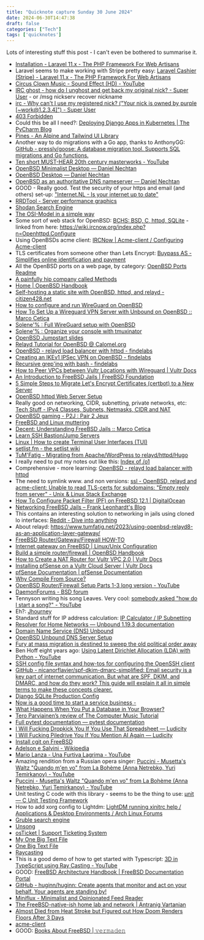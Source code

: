 ```yaml
---
title: "Quicknote capture Sunday 30 June 2024"
date: 2024-06-30T14:47:38
draft: false
categories: ["Tech"]
tags: ['quicknotes']
---
```


Lots of interesting stuff this post - I can't even be bothered to summarise it.

- [Installation - Laravel 11.x - The PHP Framework For Web Artisans](https://laravel.com/docs/11.x)
- Laravel seems to make working with Stripe pretty easy: [Laravel Cashier (Stripe) - Laravel 11.x - The PHP Framework For Web Artisans](https://laravel.com/docs/11.x/billing)
- [Circus Clown Music - Sound Effect (HD) - YouTube](https://www.youtube.com/watch?v=S280Pqq3T_w)
- [IRC ghost - how do I unghost and get back my original nick? - Super User](https://superuser.com/questions/474001/irc-ghost-how-do-i-unghost-and-get-back-my-original-nick) - or /msg nickserv recover nickname
- [irc - Why can&#39;t I use my registered nick? (&quot;Your nick is owned by purple [~work@1.2.3.4]&quot;) - Super User](https://superuser.com/questions/1605647/why-cant-i-use-my-registered-nick-your-nick-is-owned-by-purple-work1-2-3)
- [403 Forbidden](https://wiki.debian.org/IRC)
- Could this be all I need?: [Deploying Django Apps in Kubernetes | The PyCharm Blog](https://blog.jetbrains.com/pycharm/2024/03/deploying-django-apps-in-kubernetes/)
- [Pines - An Alpine and Tailwind UI Library](https://devdojo.com/pines)
- Another way to do migrations with a Go app, thanks to AnthonyGG: [GitHub - pressly/goose: A database migration tool. Supports SQL migrations and Go functions.](https://github.com/pressly/goose)
- [Ten short MUST-HEAR 20th century masterworks - YouTube](https://www.youtube.com/watch?v=NQvJTWgz5UU)
- [OpenBSD Minimalist Desktop &mdash; Daniel Nechtan](https://www.nechtan.io/articles/openbsd_minimalist_desktop.html)
- [OpenBSD Desktop &mdash; Daniel Nechtan](https://www.nechtan.io/articles/openbsd_desktop.html)
- [OpenBSD as an authoritative DNS nameserver &mdash; Daniel Nechtan](https://www.nechtan.io/articles/openbsd_nameserver.html)
- GOOD - Really good. Test the security of your https and email (and others) set-up: ["Internet.NL - Is your internet up to date"](https://en.internet.nl/)
- [RRDTool - Server performance graphics](https://oss.oetiker.ch/rrdtool/)
- [Shodan Search Engine](https://www.shodan.io/)
- [The OSI-Model in a simple way](https://osi-model.com/)
- Some sort of web stack for OpenBSD: [BCHS: BSD, C, httpd, SQLite](https://learnbchs.org/) - linked from here: https://wiki.ircnow.org/index.php?n=Openhttpd.Configure
- Using OpenBSDs acme client: [IRCNow | Acme-client / Configuring Acme-client](https://wiki.ircnow.org/index.php?n=Acme-client.Configure)
- TLS certificates from someone other than Lets Encrypt: [Buypass AS - Simplifies online identification and payment](https://www.buypass.com/)
- All the OpenBSD ports on a web page, by category: [OpenBSD Ports Readme](https://openports.pl/)
- [A painfully hip company called Methods](https://methods.co.uk/)
- [Home | OpenBSD Handbook](https://www.openbsdhandbook.com/)
- [Self-hosting a static site with OpenBSD, httpd, and relayd - citizen428.net](https://citizen428.net/blog/self-hosting-static-site-openbsd-httpd-relayd/)
- [How to configure and run WireGuard on OpenBSD](https://ianix.com/wireguard/openbsd-howto.html)
- [How To Set Up a Wireguard VPN Server with Unbound on OpenBSD :: Marco Cetica](https://marcocetica.com/posts/wireguard_openbsd/)
- [Solene'% : Full WireGuard setup with OpenBSD](https://dataswamp.org/~solene/2021-10-09-openbsd-wireguard-exit.html)
- [Solene'% : Organize your console with tmuxinator](https://dataswamp.org/~solene/2024-05-17-potw-tmuxinator.html)
- [OpenBSD Jumpstart slides](https://openbsdjumpstart.org/#/)
- [Relayd Tutorial for OpenBSD @ Calomel.org](https://calomel.org/relayd.html)
- [OpenBSD - relayd load balancer with httpd - findelabs](https://findelabs.com/post/relayd-httpd-setup/)
- [Creating an IKEv1 IPSec VPN on OpenBSD - findelabs](https://findelabs.com/post/openbsd-ike-ipsec-vpn/)
- [Recursive grep'ing with bash - findelabs](https://findelabs.com/post/recursive-grep-script/)
- [How to Peer VPCs between Vultr Locations with Wireguard | Vultr Docs](https://docs.vultr.com/how-to-peer-vpcs-between-vultr-locations-with-wireguard)
- [An Introduction to FreeBSD Jails | FreeBSD Foundation](https://freebsdfoundation.org/freebsd-project/resources/introduction-to-freebsd-jails/)
- [5 Simple Steps to Migrate Let's Encrypt Certificates (certbot) to a New Server](https://ivanderevianko.com/2019/03/migrate-letsencrypt-certificates-certbot-to-new-server)
- [OpenBSD httpd Web Server Setup](https://www.youtube.com/watch?v=TnmiJjEp3z8)
- Really good on networking, CIDR, subnetting, private networks, etc: [Tech Stuff - IPv4 Classes, Subnets, Netmasks, CIDR and NAT](https://www.zytrax.com/tech/protocols/ip-classes.html)
- [OpenBSD gaming - P2J : Pair 2 Jeux](https://videos.pair2jeux.tube/c/openbsd_gaming/videos)
- [FreeBSD and Linux muttering](https://www.genunix.com/)
- [Decent: Understanding FreeBSD Jails :: Marco Cetica](https://marcocetica.com/posts/understanding-freebsd-jail/)
- [Learn SSH Bastion/Jump Servers](https://www.youtube.com/watch?v=KIeBC7NIzj4)
- [Linux | How to create Terminal User Interfaces (TUI\)](https://www.youtube.com/watch?v=FJ7KJXmZRXA)
- [setlist.fm - the setlist wiki](https://www.setlist.fm/)
- [TuM'Fatig - Migrating from Apache/WordPress to relayd/httpd/Hugo](https://www.tumfatig.net/2021/migrating-from-apache-wordPress-to-relayd-httpd-hugo/)
- I really need to put my notes out like this: [Index of /o1](https://www.genunix.com/o1/)
- Comprehensive - more learning: [OpenBSD - relayd load balancer with httpd](https://findelabs.com/post/relayd-httpd-setup/)
- The need to symlink www. and non versions: [ssl - OpenBSD, relayd and acme-client: Unable to read TLS-certs for subdomains: &quot;Empty reply from server&quot; - Unix &amp; Linux Stack Exchange](https://unix.stackexchange.com/questions/725498/openbsd-relayd-and-acme-client-unable-to-read-tls-certs-for-subdomains-empty)
- [How To Configure Packet Filter (PF) on FreeBSD 12.1 | DigitalOcean](https://www.digitalocean.com/community/tutorials/how-to-configure-packet-filter-pf-on-freebsd-12-1)
- [Networking FreeBSD Jails &#8211; Frank Leonhardt&#039;s Blog](https://blog.frankleonhardt.com/2020/networking-freebsd-jails/)
- This contains an interesting solution to networking in jails using cloned lo interfaces: [Reddit - Dive into anything](https://www.reddit.com/r/freebsd/comments/l3bc5o/connecting_to_mysql_base_in_a_jail/)
- About relayd: https://www.tumfatig.net/2023/using-openbsd-relayd8-as-an-application-layer-gateway/
- [FreeBSD Router/Gateway/Firewall HOW-TO](https://bsdwatch.net/articles/freebsd-router-gateway-firewall-how-to)
- [Internet gateway on FreeBSD | Linux/Unix Configuration](https://linuxconfig.net/manuals/howto/internet-gateway-on-freebsd.html)
- [Build a simple router/firewall | OpenBSD Handbook](https://www.openbsdhandbook.com/howto/simple_router/)
- [How to Create a NAT Router for Vultr VPC 2.0 | Vultr Docs](https://docs.vultr.com/how-to-create-a-nat-router-for-vultr-vpc-2-0)
- [Installing pfSense on a Vultr Cloud Server | Vultr Docs](https://docs.vultr.com/installing-pfsense-on-a-vultr-cloud-server)
- [pfSense Documentation | pfSense Documentation](https://docs.netgate.com/pfsense/en/latest/)
- [Why Compile From Source?](https://www.youtube.com/watch?v=M82OKOmHkSw)
- [OpenBSD Router/Firewall Setup Parts 1-3 long version - YouTube](https://www.youtube.com/watch?v=Qcu9lGgcYdo)
- [DaemonForums - BSD forum](https://daemonforums.org/)
- Tennyson writing his song Leaves. Very cool: [somebody asked &quot;how do I start a song?&quot; - YouTube](https://www.youtube.com/watch?v=iWcpj6qmMqk)
- Eh?: [Jhourney](https://www.jhourney.io/)
- Standard stuff for IP address calculation: [IP Calculator / IP Subnetting](https://jodies.de/ipcalc)
- [Resolver for Home Networks &mdash; Unbound 1.19.3 documentation](https://unbound.docs.nlnetlabs.nl/en/latest/use-cases/home-resolver.html)
- [Domain Name Service (DNS\)  Unbound](https://www.youtube.com/watch?v=ov73GnL66ww)
- [OpenBSD Unbound DNS Server Setup](https://www.youtube.com/watch?v=OJkW4o1HPVI)
- [Fury at mass migration is destined to sweep the old political order away](https://www.telegraph.co.uk/news/2024/06/17/migration-betrayal-push-uk-into-french-political-collapse/)
- Ben Hoff eight years ago: [Using Latent Dirichlet Allocation (LDA) with Python - YouTube](https://www.youtube.com/watch?v=BAkpWMSrvsQ)
- [SSH config file syntax and how-tos for configuring the OpenSSH client](https://www.ssh.com/academy/ssh/config)
- [GitHub - nicanorflavier/spf-dkim-dmarc-simplified: Email security is a key part of internet communication. But what are SPF, DKIM, and DMARC, and how do they work? This guide will explain it all in simple terms to make these concepts clearer.](https://github.com/nicanorflavier/spf-dkim-dmarc-simplified)
- [Django SQLite Production Config](https://blog.pecar.me/sqlite-django-config)
- [Now is a good time to start a service business -](https://www.zachocean.com/posts/service-business/)
- [What Happens When You Put a Database in Your Browser?](https://motherduck.com/blog/olap-database-in-browser/)
- [Tero Parviainen’s review of The Computer Music Tutorial](https://www.goodreads.com/review/show/5759444947)
- [Full pytest documentation &#8212; pytest documentation](https://docs.pytest.org/en/7.1.x/contents.html)
- [I Will Fucking Dropkick You If You Use That Spreadsheet — Ludicity](https://ludic.mataroa.blog/blog/i-will-fucking-dropkick-you-if-you-use-that-spreadsheet/)
- [I Will Fucking Piledrive You If You Mention AI Again — Ludicity](https://ludic.mataroa.blog/blog/i-will-fucking-piledrive-you-if-you-mention-ai-again/)
- [Install cgit on FreeBSD](https://samirparikh.com/blog/install-cgit-freebsd.html)
- [Adelson e Salvini - Wikipedia](https://en.wikipedia.org/wiki/Adelson_e_Salvini)
- [Mario Lanza - Una Furtiva Lagrima - YouTube](https://www.youtube.com/watch?v=JQxIO-v-9t0)
- Amazing rendition from a Russian opera singer: [Puccini - Musetta&#39;s Waltz &quot;Quando m&#39;en vo&quot; from La Bohème (Anna Netrebko, Yuri Temirkanov) - YouTube](https://www.youtube.com/watch?v=6spsEkftJ7M&list=RDEMbc-fN0wlisM9J0n1DOk-Xw&index=19)
- [Puccini - Musetta&#39;s Waltz &quot;Quando m&#39;en vo&quot; from La Bohème (Anna Netrebko, Yuri Temirkanov) - YouTube](https://www.youtube.com/watch?v=6spsEkftJ7M&list=RDEMbc-fN0wlisM9J0n1DOk-Xw&index=19)
- Unit testing C code with this library - seems to be the thing to use: [µnit — C Unit Testing Framework](https://nemequ.github.io/munit/)
- How to add xorg config to Lightdm: [LightDM running xinitrc help / Applications &amp; Desktop Environments / Arch Linux Forums](https://bbs.archlinux.org/viewtopic.php?id=191898)
- [Gruble search engine](https://www.gruble.de/)
- [Unsong](https://unsongbook.com/)
- [osTicket | Support Ticketing System](https://osticket.com/)
- [My One Big Text File](https://mikegrindle.com/posts/obtf)
- [One Big Text File](https://craphound.com/lifehacks2.txt)
- [Raycasting](https://lodev.org/cgtutor/raycasting.html)
- This is a good demo of how to get started with Typescript: [3D in TypeScript using Ray Casting - YouTube](https://www.youtube.com/watch?v=K1xEkA46CuM)
- GOOD: [FreeBSD Architecture Handbook | FreeBSD Documentation Portal](https://docs.freebsd.org/en/books/arch-handbook/)
- [GitHub - huginn/huginn: Create agents that monitor and act on your behalf. Your agents are standing by!](https://github.com/huginn/huginn)
- [Miniflux - Minimalist and Opinionated Feed Reader](https://miniflux.app/)
- [The FreeBSD-native-ish home lab and network | Antranig Vartanian](https://antranigv.am/posts/2024/06/freebsd-server-network-homelab/)
- [Almost Died from Heat Stroke but Figured out How Doom Renders Floors After 3 Days](https://www.youtube.com/watch?v=MpfKdyMGPRA)
- [acme-client](https://kristaps.bsd.lv/acme-client/)
- GOOD: [Books About FreeBSD | 𝚟𝚎𝚛𝚖𝚊𝚍𝚎𝚗](https://vermaden.wordpress.com/2022/02/04/books-about-freebsd/)
